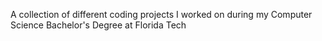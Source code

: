 A collection of different coding projects I worked on during my Computer Science Bachelor's Degree at Florida Tech